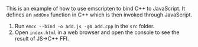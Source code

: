 This is an example of how to use emscripten to  bind C++ to JavaScript.
It defines an `addOne` function in C++ which is then invoked through JavaScript.

1. Run `emcc --bind -o add.js -g4 add.cpp` in the `src` folder.
2. Open `index.html` in a web browser and open the console to see the result of JS->C++ FFI.